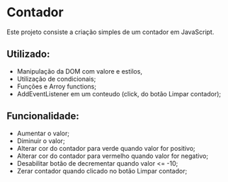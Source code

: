 # Contador

Este projeto consiste a criação simples de um contador em JavaScript.

## Utilizado: 
- Manipulação da DOM com valore e estilos,
- Utilização de condicionais;
- Funções e Arroy functions;
- AddEventListener em um conteudo (click, do botão Limpar contador);


## Funcionalidade:
- Aumentar o valor;
- Diminuir o valor;
- Alterar cor do contador para verde quando valor for positivo;
- Alterar cor do contador para vermelho quando valor for negativo;
- Desabilitar botão de decrementar quando valor <= -10;
- Zerar contador quando clicado no botão Limpar contador;